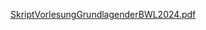 [SkriptVorlesungGrundlagenderBWL2024.pdf](file:///C:/Users/z0247951/OneDrive%20-%20ZF%20Friedrichshafen%20AG/Documents/SkriptVorlesungGrundlagenderBWL2024.pdf)

